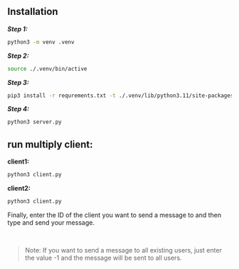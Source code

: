 ## Installation

**_Step 1:_**

```bash
python3 -m venv .venv
```

**_Step 2:_**

```bash
source ./.venv/bin/active
```

**_Step 3:_**

```bash
pip3 install -r requrements.txt -t ./.venv/lib/python3.11/site-packages
```

**_Step 4:_**

```bash
python3 server.py
```


## run multiply client:

**client1:**

```bash
python3 client.py
```

**client2:**

```bash
python3 client.py
```

Finally, enter the ID of the client you want to send a message to and then type and send your message.


<br>

>Note: If you want to send a message to all existing users, just enter the value -1 and the message will be sent to all users.
